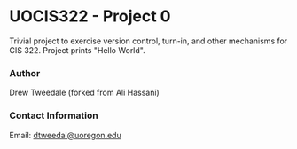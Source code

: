 # UOCIS322 - Project 0

Trivial project to exercise version control, turn-in, and other mechanisms
for CIS 322. Project prints "Hello World".


### Author

Drew Tweedale (forked from Ali Hassani)

### Contact Information

Email: dtweedal@uoregon.edu

